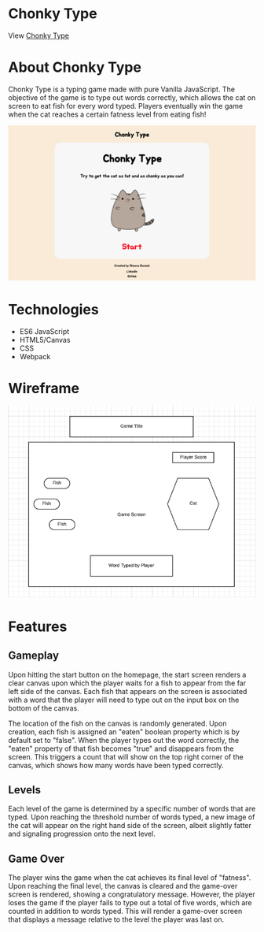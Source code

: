 # Chonky Type

View <a href=''>Chonky Type</a>

# About Chonky Type

Chonky Type is a typing game made with pure Vanilla JavaScript. The objective of the game is to type out words correctly, which allows the cat on screen to eat fish for every word typed. Players eventually win the game when the cat reaches a certain fatness level from eating fish!

<img src='./public/images/homepage.png'>

# Technologies

* ES6 JavaScript
* HTML5/Canvas
* CSS
* Webpack

# Wireframe

<img src='./public/images/ct_wireframe.png'>

# Features

## Gameplay

Upon hitting the start button on the homepage, the start screen renders a clear canvas upon which the player waits for a fish to appear from the far left side of the canvas. Each fish that appears on the screen is associated with a word that the player will need to type out on the input box on the bottom of the canvas. 

The location of the fish on the canvas is randomly generated. Upon creation, each fish is assigned an "eaten" boolean property which is by default set to "false". When the player types out the word correctly, the "eaten" property of that fish becomes "true" and disappears from the screen. This triggers a count that will show on the top right corner of the canvas, which shows how many words have been typed correctly. 

## Levels

Each level of the game is determined by a specific number of words that are typed. Upon reaching the threshold number of words typed, a new image of the cat will appear on the right hand side of the screen, albeit slightly fatter and signaling progression onto the next level.

## Game Over

The player wins the game when the cat achieves its final level of "fatness". Upon reaching the final level, the canvas is cleared and the game-over screen is rendered, showing a congratulatory message. However, the player loses the game if the player fails to type out a total of five words, which are counted in addition to words typed. This will render a game-over screen that displays a message relative to the level the player was last on.
